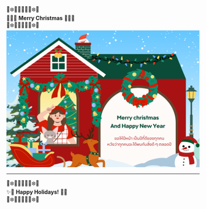 <!-- Christmas Border -->
🎄❄️🎅🌟✨🌟🎅❄️🎄  
🎅✨🌟 **Merry Christmas** 🌟✨🎅  
🎄❄️🎅🌟✨🌟🎅❄️🎄  
![Cm](pic/download.png)

---

<!-- Footer Christmas Border -->
🎄❄️🎅🌟✨🌟🎅❄️🎄  
✨🌟 **Happy Holidays!** 🌟✨  
🎄❄️🎅🌟✨🌟🎅❄️🎄  


